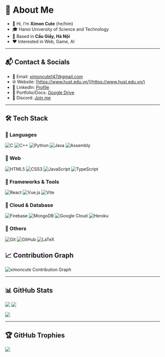 # 🐣 About Me

- 👋 Hi, I’m **Ximon Cute** (he/him)  
- 🎓 Hanoi University of Science and Technology  
- 🏡 Based in **Cầu Giấy, Hà Nội**  
- ❤️ Interested in Web, Game, AI  

---

## 📬 Contact & Socials
- 📧 Email: [ximoncute147@gmail.com](mailto:ximoncute147@gmail.com)  
- 🌐 Website: [https://www.hust.edu.vn/](https://www.hust.edu.vn/)  
- 💼 LinkedIn: [Profile](https://www.linkedin.com/in/hi%E1%BA%B6Fu-ka-ka-780609342)  
- 📂 Portfolio/Docs: [Google Drive](https://drive.google.com/drive/folders/163pXfacTNCXuHZ5pbS7QOFRoxEwhIZ7?usp=drive_link)  
- 💬 Discord: [Join me](https://discord.gg/your-link)  

---

## 🛠 Tech Stack

### 🔹 Languages
![C](https://img.shields.io/badge/C-00599C?style=flat&logo=c&logoColor=white)
![C++](https://img.shields.io/badge/C++-00599C?style=flat&logo=cplusplus&logoColor=white)
![Python](https://img.shields.io/badge/Python-3776AB?style=flat&logo=python&logoColor=white)
![Java](https://img.shields.io/badge/Java-007396?style=flat&logo=java&logoColor=white)
![Assembly](https://img.shields.io/badge/Assembly-6E4C13?style=flat&logo=asm&logoColor=white)

### 🔹 Web
![HTML5](https://img.shields.io/badge/HTML5-E34F26?style=flat&logo=html5&logoColor=white)
![CSS3](https://img.shields.io/badge/CSS3-1572B6?style=flat&logo=css3&logoColor=white)
![JavaScript](https://img.shields.io/badge/JavaScript-F7DF1E?style=flat&logo=javascript&logoColor=black)
![TypeScript](https://img.shields.io/badge/TypeScript-3178C6?style=flat&logo=typescript&logoColor=white)

### 🔹 Frameworks & Tools
![React](https://img.shields.io/badge/React-61DAFB?style=flat&logo=react&logoColor=black)
![Vue.js](https://img.shields.io/badge/Vue.js-4FC08D?style=flat&logo=vue.js&logoColor=white)
![Vite](https://img.shields.io/badge/Vite-646CFF?style=flat&logo=vite&logoColor=white)

### 🔹 Cloud & Database
![Firebase](https://img.shields.io/badge/Firebase-FFCA28?style=flat&logo=firebase&logoColor=black)
![MongoDB](https://img.shields.io/badge/MongoDB-47A248?style=flat&logo=mongodb&logoColor=white)
![Google Cloud](https://img.shields.io/badge/Google_Cloud-4285F4?style=flat&logo=google-cloud&logoColor=white)
![Heroku](https://img.shields.io/badge/Heroku-430098?style=flat&logo=heroku&logoColor=white)

### 🔹 Others
![Git](https://img.shields.io/badge/Git-F05032?style=flat&logo=git&logoColor=white)
![GitHub](https://img.shields.io/badge/GitHub-181717?style=flat&logo=github&logoColor=white)
![LaTeX](https://img.shields.io/badge/LaTeX-008080?style=flat&logo=latex&logoColor=white)

## 📈 Contribution Graph

![ximoncute Contribution Graph](https://github-readme-activity-graph.vercel.app/graph?username=nhhoang14&theme=react-dark&bg_color=0d1117&color=9e4c98&line=9e4c98&point=ffffff&area=true&hide_border=true)

---

## 📊 GitHub Stats
<p>
  <img src="https://github-readme-stats.vercel.app/api?username=Ximoncute&show_icons=true&hide_title=true&count_private=true&theme=dark" />
  <img src="https://github-readme-streak-stats.herokuapp.com/?user=Ximoncute&theme=dark" />
</p>

<img src="https://github-readme-stats.vercel.app/api/top-langs/?username=Ximoncute&layout=compact&theme=dark" />

---

## 🏆 GitHub Trophies
<img src="https://github-profile-trophy.vercel.app/?username=Ximoncute&theme=gruvbox&no-frame=true&rank=-2" />
